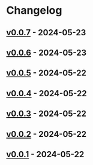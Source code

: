 # Changelog

## [v0.0.7](https://github.com/Rindrics/terraform-backend-github/compare/v0.0.6...v0.0.7) - 2024-05-23

## [v0.0.6](https://github.com/Rindrics/terraform-backend-github/compare/v0.0.5...v0.0.6) - 2024-05-23

## [v0.0.5](https://github.com/Rindrics/terraform-backend-github/compare/v0.0.4...v0.0.5) - 2024-05-22

## [v0.0.4](https://github.com/Rindrics/terraform-backend-github/compare/v0.0.3...v0.0.4) - 2024-05-22

## [v0.0.3](https://github.com/Rindrics/terraform-backend-github/compare/v0.0.2...v0.0.3) - 2024-05-22

## [v0.0.2](https://github.com/Rindrics/terraform-backend-github/compare/v0.0.1...v0.0.2) - 2024-05-22

## [v0.0.1](https://github.com/Rindrics/terraform-backend-github/commits/v0.0.1) - 2024-05-22
